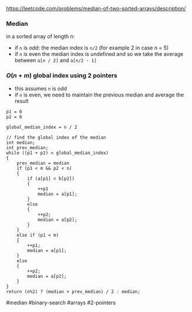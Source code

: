 https://leetcode.com/problems/median-of-two-sorted-arrays/description/
### Median
in a sorted array of length n:
- if `n` is *odd*: the median index is `n/2` (for example 2 in case n = 5)
- if `n` is even the median index is undefined and so we take the average between `a[n / 2]` and `a[n/2 - 1]`
### $O(n+m)$ global index using 2 pointers
- this assumes `n` is odd
- if `n` is even, we need to maintain the previous median and average the result
```
p1 = 0
p2 = 0

global_median_index = n / 2

// find the global index of the median
int median;
int prev_median;
while ((p1 + p2) < global_median_index)
{
	prev_median = median
	if (p1 < m && p2 < n)
	{
		if (a[p1] < b[p2])
		{
			++p1
			median = a[p1];
		}
		else
		{
			++p2;
			median = a[p2];
		}
	}
	else if (p1 < m)
	{
		++p1;
		median = a[p1];
	}
	else
	{
		++p2;
		median = a[p2];
	}
}
return (n%2) ? (median + prev_median) / 2 : median;
```

#median #binary-search #arrays #2-pointers